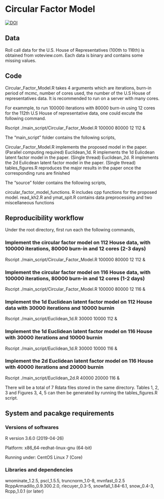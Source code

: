 # Circular Factor Model
[![DOI](https://zenodo.org/badge/271097395.svg)](https://zenodo.org/badge/latestdoi/271097395)
## Data

Roll call data for the U.S. House of Representatives (100th  to 116th) is obtained from voteview.com.  Each data is binary and contains some missing values. 

## Code
Circular_Factor_Model.R takes 4 arguments which are iterations, burn-in period of mcmc, number of cores used, the number of the U.S
House of representatives data. It is recommended to run on a server with many cores.

For exammple, to run 100000 iterations with 80000 burn-in using 12 cores for the 112th U.S House of representative data,
one could excute the following command.

Rscript ./main_script/Circular_Factor_Model.R 100000 80000 12 112 &

The “main_script” folder contains the following scripts,

Circular_Factor_Model.R implements the proposed model in the paper. (Parallel computing required)
Euclidean_1d. R implements the 1d Eulicdean latent factor model in the paper. (Single thread)
Euclidean_2d. R implements the 2d Eulicdean latent factor model in the paper. (Single thread)
tables_figures.R reproduces the major results in the paper once the corresponding runs are finished

The “source” folder contains the following scripts,

circular_factor_model_functions. R includes cpp functions for the proposed model.
read_kh2.R and ymat_spit.R contains data preprocessing and two miscellaneous functions

## Reproducibility workflow
Under the root directory, first run each the following commands,

### Implement the circular factor model on 112 House data, with 100000 iterations, 80000 burn-in and 12 cores (2-3 days)

Rscript ./main_script/Circular_Factor_Model.R 100000 80000 12 112 &

### Implement the circular factor model on 116 House data, with 100000 iterations, 80000 burn-in and 12 cores (1-2 days)

Rscript ./main_script/Circular_Factor_Model.R 100000 80000 12 116 &

### Implement the 1d Euclidean latent factor model on 112 House data with 30000 iterations and 10000 burnin

Rscript ./main_script/Euclidean_1d.R 30000 10000 112 &

### Implement the 1d Euclidean latent factor model on 116 House with 30000 iterations and 10000 burnin

Rscript ./main_script/Euclidean_1d.R 30000 10000 116 &

### Implement the 2d Euclidean latent factor model on 116 House with 40000 iterations and 20000 burnin

Rscript ./main_script/Euclidean_2d.R 40000 20000 116 &

There will be a total of 7 Rdata files stored in the same directory. Tables 1, 2, 3 and Figures 3, 4, 5 can then be generated by running the tables_figures.R script.

## System and pacakge requirements
### Versions of softwares
R version 3.6.0 (2019-04-26)

Platform: x86_64-redhat-linux-gnu (64-bit)

Running under: CentOS Linux 7 (Core)

### Libraries and dependencies
wnominate_1.2.5, pscl_1.5.5, truncnorm_1.0-8, mvnfast_0.2.5
RcppArmadillo_0.9.300.2.0, rlecuyer_0.3-5, snowfall_1.84-6.1, 
snow_0.4-3,   Rcpp_1.0.1 (or later)  






